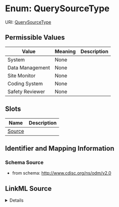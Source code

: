 # Enum: QuerySourceType



URI: [QuerySourceType](QuerySourceType)

## Permissible Values

| Value | Meaning | Description |
| --- | --- | --- |
| System | None |  |
| Data Management | None |  |
| Site Monitor | None |  |
| Coding System | None |  |
| Safety Reviewer | None |  |




## Slots

| Name | Description |
| ---  | --- |
| [Source](Source.md) |  |






## Identifier and Mapping Information







### Schema Source


* from schema: http://www.cdisc.org/ns/odm/v2.0




## LinkML Source

<details>
```yaml
name: QuerySourceType
from_schema: http://www.cdisc.org/ns/odm/v2.0
rank: 1000
permissible_values:
  System:
    text: System
    is_a: QuerySourceType
  Data Management:
    text: Data Management
    is_a: QuerySourceType
  Site Monitor:
    text: Site Monitor
    is_a: QuerySourceType
  Coding System:
    text: Coding System
    is_a: QuerySourceType
  Safety Reviewer:
    text: Safety Reviewer
    is_a: QuerySourceType

```
</details>

